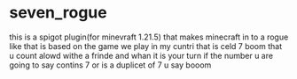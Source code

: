 # seven_rogue
this is a spigot plugin(for minevraft 1.21.5) that makes minecraft in to a rogue like that is based on the game we play in my cuntri that is celd 7 boom that u count alowd withe a frinde and whan it is your turn if the number u are going to say contins 7 or is a duplicet of 7 u say booom
